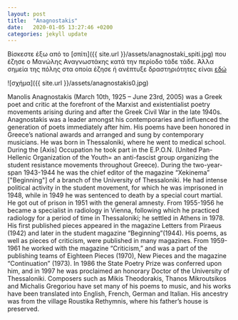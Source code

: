 ```yaml
---
layout: post
title:  "Anagnostakis"
date:   2020-01-05 13:27:46 +0200
categories: jekyll update
---
```


Βίσκεστε έξω από το [σπίτι]({{ site.url }}/assets/anagnostaki_spiti.jpg) που έζησε ο Μανώλης Αναγνωστάκης κατά την περίοδο τάδε τάδε. 
Άλλα σημεία της πόλης στα οποία έζησε ή ανέπτυξε δραστηριότητες είναι [εδώ](http:www.google.com)

![σχήμα]({{ site.url }}/assets/anagnostakis0.jpg) 

Manolis Anagnostakis (March 10th, 1925 – June 23rd, 2005) was a Greek poet and critic at the forefront of the Marxist and existentialist poetry movements arising during and after the Greek Civil War in the late 1940s. Anagnostakis was a leader amongst his contemporaries and influenced the generation of poets immediately after him. His poems have been honored in Greece’s national awards and arranged and sung by contemporary musicians.
He was born in Thessaloniki, where he went to medical school. During the [Axis] Occupation he took part in the E.P.O.N. (United Pan-Hellenic Organization of the Youth= an anti-fascist group organizing the student resistance movements throughout Greece). During the two-year-span 1943-1944 he was the chief editor of the magazine “Xekinema” ["Beginning"] of a branch of the University of Thessaloniki. He had intense political activity in the student movement, for which he was imprisoned in 1948, while in 1949 he was sentenced to death by a special court martial. He got out of prison in 1951 with the general amnesty.
From 1955-1956 he became a specialist in radiology in Vienna, following which he practiced radiology for a period of time in Thessaloniki; he settled in Athens in 1978.
His first published pieces appeared in the magazine Letters from Piraeus (1942) and later in the student magazine “Beginning”(1944). His poems, as well as pieces of criticism, were published in many magazines. From 1959-1961 he worked with the magazine “Criticism,” and was a part of the publishing teams of Eighteen Pieces (1970), New Pieces and the magazine “Continuation” (1973).
In 1986 the State Poetry Prize was conferred upon him, and in 1997 he was proclaimed an honorary Doctor of the University of Thessaloniki.
Composers such as Mikis Theodorakis, Thanos Mikroutsikos and Michalis Gregoriou have set many of his poems to music, and his works have been translated into English, French, German and Italian.
His ancestry was from the village Roustika Rethymnis, where his father’s house is preserved.

